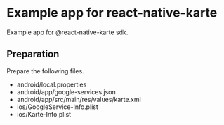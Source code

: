 # Example app for react-native-karte

Example app for @react-native-karte sdk.

## Preparation

Prepare the following files.

- android/local.properties
- android/app/google-services.json
- android/app/src/main/res/values/karte.xml
- ios/GoogleService-Info.plist
- ios/Karte-Info.plist
